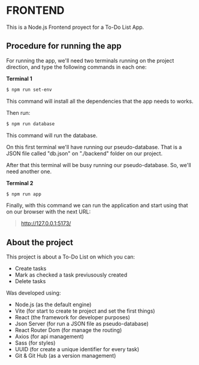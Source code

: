 # FRONTEND

This is a Node.js Frontend proyect for a To-Do List App.

## Procedure for running the app

For running the app, we'll need two terminals running on the project direction, and type the following commands in each one:

**Terminal 1**

```bash
$ npm run set-env
```
This command will install all the dependencies that the app needs to works.

Then run:

```bash
$ npm run database
```
This command will run the database.

On this first terminal we'll have running our pseudo-database. That is a JSON file called "db.json" on "./backend" folder on our project.

After that this terminal will be busy running our pseudo-database. So, we'll need another one.

**Terminal 2**

```bash
$ npm run app
```

Finally, with this command we can run the application and start using that on our browser with the next URL:

> http://127.0.0.1:5173/

## About the project

This project is about a To-Do List on which you can:
 - Create tasks
 - Mark as checked a task previusously created
 - Delete tasks

Was developed using:
 - Node.js (as the default engine)
 - Vite (for start to create te project and set the first things)
 - React (the framework for developer purposes)
 - Json Server (for run a JSON file as pseudo-database)
 - React Router Dom (for manage the routing)
 - Axios (for api management)
 - Sass (for styles)
 - UUID (for create a unique identifier for every task)
 - Git & Git Hub (as a version management)
